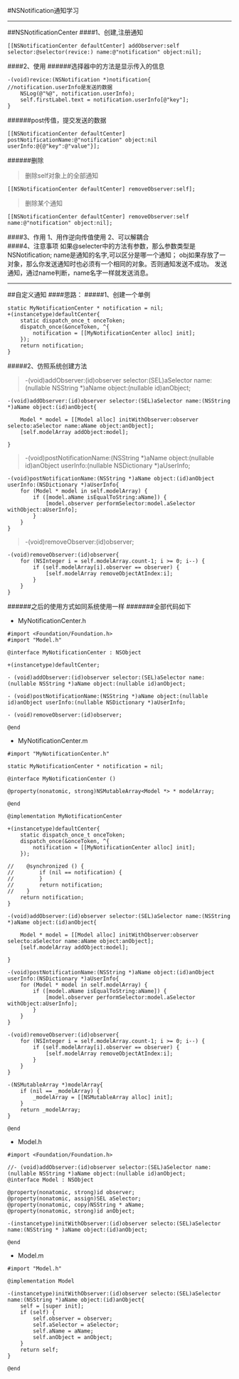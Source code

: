 #NSNotification通知学习

---

##NSNotificationCenter
####1、创建,注册通知
```
[[NSNotificationCenter defaultCenter] addObserver:self selector:@selector(revice:) name:@"notification" object:nil];
```
####2、使用
######选择器中的方法是显示传入的信息
```
-(void)revice:(NSNotification *)notification{
//notification.userInfo是发送的数据
    NSLog(@"%@", notification.userInfo);
    self.firstLabel.text = notification.userInfo[@"key"];
}
```
######post传值，提交发送的数据
```
[[NSNotificationCenter defaultCenter] postNotificationName:@"notification" object:nil userInfo:@{@"key":@"value"}];
```
######删除
>删除self对象上的全部通知
```
[[NSNotificationCenter defaultCenter] removeObserver:self];
```
>删除某个通知
```
[[NSNotificationCenter defaultCenter] removeObserver:self name:@"notification" object:nil];
```

####3、作用
    1、用作逆向传值使用
    2、可以解耦合    
####4、注意事项
    如果@selecter中的方法有参数，那么参数类型是NSNotification; 
        name是通知的名字,可以区分是哪一个通知；
        obj如果存放了一对象，那么你发送通知时也必须有一个相同的对象。否则通知发送不成功。
    发送通知，通过name判断，name名字一样就发送消息。

---

##自定义通知
####思路：
#####1、创建一个单例
```
static MyNotificationCenter * notification = nil;
+(instancetype)defaultCenter{
    static dispatch_once_t onceToken;
    dispatch_once(&onceToken, ^{
        notification = [[MyNotificationCenter alloc] init];
    });
    return notification;
}
```
#####2、仿照系统创建方法
> -(void)addObserver:(id)observer selector:(SEL)aSelector name:(nullable NSString *)aName object:(nullable id)anObject;

```
-(void)addObserver:(id)observer selector:(SEL)aSelector name:(NSString *)aName object:(id)anObject{
    
    Model * model = [[Model alloc] initWithObserver:observer selecto:aSelector name:aName object:anObject];
    [self.modelArray addObject:model];
    
}
```

>-(void)postNotificationName:(NSString *)aName object:(nullable id)anObject userInfo:(nullable NSDictionary *)aUserInfo;

```
-(void)postNotificationName:(NSString *)aName object:(id)anObject userInfo:(NSDictionary *)aUserInfo{
    for (Model * model in self.modelArray) {
        if ([model.aName isEqualToString:aName]) {
            [model.observer performSelector:model.aSelector withObject:aUserInfo];
        }
    }
}
```

>-(void)removeObserver:(id)observer;

```
-(void)removeObserver:(id)observer{
    for (NSInteger i = self.modelArray.count-1; i >= 0; i--) {
        if (self.modelArray[i].observer == observer) {
            [self.modelArray removeObjectAtIndex:i];
        }
    }
}
```

######之后的使用方式如同系统使用一样
#######全部代码如下
- MyNotificationCenter.h

```
#import <Foundation/Foundation.h>
#import "Model.h"

@interface MyNotificationCenter : NSObject

+(instancetype)defaultCenter;

- (void)addObserver:(id)observer selector:(SEL)aSelector name:(nullable NSString *)aName object:(nullable id)anObject;

- (void)postNotificationName:(NSString *)aName object:(nullable id)anObject userInfo:(nullable NSDictionary *)aUserInfo;

- (void)removeObserver:(id)observer;

@end
```
- MyNotificationCenter.m

```
#import "MyNotificationCenter.h"

static MyNotificationCenter * notification = nil;

@interface MyNotificationCenter ()

@property(nonatomic, strong)NSMutableArray<Model *> * modelArray;

@end

@implementation MyNotificationCenter

+(instancetype)defaultCenter{
    static dispatch_once_t onceToken;
    dispatch_once(&onceToken, ^{
        notification = [[MyNotificationCenter alloc] init];
    });
    
//    @synchronized () {
//        if (nil == notification) {
//        }
//        return notification;
//    }
    return notification;
}

-(void)addObserver:(id)observer selector:(SEL)aSelector name:(NSString *)aName object:(id)anObject{
    
    Model * model = [[Model alloc] initWithObserver:observer selecto:aSelector name:aName object:anObject];
    [self.modelArray addObject:model];
    
}

-(void)postNotificationName:(NSString *)aName object:(id)anObject userInfo:(NSDictionary *)aUserInfo{
    for (Model * model in self.modelArray) {
        if ([model.aName isEqualToString:aName]) {
            [model.observer performSelector:model.aSelector withObject:aUserInfo];
        }
    }
}

-(void)removeObserver:(id)observer{
    for (NSInteger i = self.modelArray.count-1; i >= 0; i--) {
        if (self.modelArray[i].observer == observer) {
            [self.modelArray removeObjectAtIndex:i];
        }
    }
}

-(NSMutableArray *)modelArray{
    if (nil == _modelArray) {
        _modelArray = [[NSMutableArray alloc] init];
    }
    return _modelArray;
}

@end
```
- Model.h

```
#import <Foundation/Foundation.h>

//- (void)addObserver:(id)observer selector:(SEL)aSelector name:(nullable NSString *)aName object:(nullable id)anObject;
@interface Model : NSObject

@property(nonatomic, strong)id observer;
@property(nonatomic, assign)SEL aSelector;
@property(nonatomic, copy)NSString * aName;
@property(nonatomic, strong)id anObject;

-(instancetype)initWithObserver:(id)observer selecto:(SEL)aSelector name:(NSString * )aName object:(id)anObject;

@end
```
- Model.m

```
#import "Model.h"

@implementation Model

-(instancetype)initWithObserver:(id)observer selecto:(SEL)aSelector name:(NSString *)aName object:(id)anObject{
    self = [super init];
    if (self) {
        self.observer = observer;
        self.aSelector = aSelector;
        self.aName = aName;
        self.anObject = anObject;
    }
    return self;
}

@end
```


